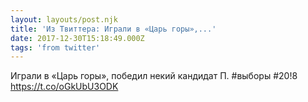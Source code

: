 ```yaml
---
layout: layouts/post.njk
title: 'Из Твиттера: Играли в «Царь горы»,...'
date: 2017-12-30T15:18:49.000Z
tags: 'from twitter'
---
```



Играли в «Царь горы», победил некий кандидат П.
#выборы #20!8 https://t.co/oGkUbU3ODK
